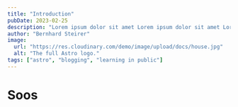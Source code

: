 ```yaml
---
title: "Introduction"
pubDate: 2023-02-25
description: "Lorem ipsum dolor sit amet Lorem ipsum dolor sit amet Lorem ipsum dolor sit amet Lorem ipsum dolor sit amet Lorem ipsum dolor sit amet Lorem ipsum dolor sit amet Lorem ipsum dolor sit amet Lorem ipsum dolor sit amet Lorem ipsum dolor sit amet Lorem ipsum dolor sit amet Lorem ipsum dolor sit amet Lorem ipsum dolor sit amet Lorem ipsum dolor sit amet Lorem ipsum dolor sit amet Lorem ipsum dolor sit amet Lorem ipsum dolor sit amet Lorem ipsum dolor sit amet Lorem ipsum dolor sit amet Lorem ipsum dolor sit amet Lorem ipsum dolor sit amet vamet Lorem ipsum dolor sit amet Lorem ipsum dolor sit amet Lorem amet Lorem ipsum dolor sit amet Lorem ipsum dolor sit amet Lorem amet Lorem ipsum dolor sit amet Lorem ipsum dolor sit amet Lorem amet Lorem ipsum dolor sit amet Lorem ipsum dolor sit amet Lorem amet Lorem ipsum dolor sit amet Lorem ipsum dolor sit amet Lorem amet Lorem ipsum dolor sit amet Lorem ipsum dolor sit amet Lorem amet Lorem ipsum dolor sit amet Lorem ipsum dolor sit amet Lorem "
author: "Bernhard Steirer"
image:
  url: "https://res.cloudinary.com/demo/image/upload/docs/house.jpg"
  alt: "The full Astro logo."
tags: ["astro", "blogging", "learning in public"]
---
```


# Soos
